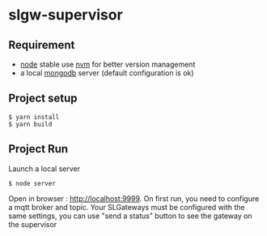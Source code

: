# slgw-supervisor

## Requirement

* [node](https://nodejs.org/) stable use [nvm](https://github.com/nvm-sh/nvm) for better version management
* a local [mongodb](https://www.mongodb.com/download-center/community) server (default configuration is ok)

## Project setup
```
$ yarn install
$ yarn build
```

## Project Run
Launch a local server 
```
$ node server
```
Open in browser : [http://localhost:9999](http://localhost:9999).
On first run, you need to configure a mqtt broker and topic.
Your SLGateways must be configured with the same settings, you can use "send a status" button to see the gateway on the supervisor


